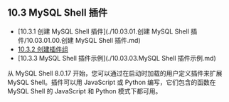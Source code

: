 ## 10.3 MySQL Shell 插件

- [10.3.1 创建 MySQL Shell 插件](./10.03.01.创建 MySQL Shell 插件/10.03.01.00.创建 MySQL Shell 插件.md)
- [10.3.2 创建插件组](./10.03.02.创建插件组.md)
- [10.3.3 MySQL Shell 插件示例](./10.03.03.MySQL Shell 插件示例.md)

从 MySQL Shell 8.0.17 开始，您可以通过在启动时加载的用户定义插件来扩展 MySQL Shell。插件可以用 JavaScript 或 Python 编写，它们包含的函数在 MySQL Shell 的 JavaScript 和 Python 模式下都可用。
